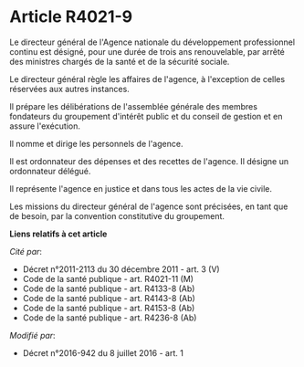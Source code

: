 # Article R4021-9

Le directeur général de l'Agence nationale du développement professionnel continu est désigné, pour une durée de trois ans
renouvelable, par arrêté des ministres chargés de la santé et de la sécurité sociale. 

Le directeur général règle les affaires de l'agence, à l'exception de celles réservées aux autres instances. 

Il prépare les délibérations de l'assemblée générale des membres fondateurs du groupement d'intérêt public et du conseil de
gestion et en assure l'exécution. 

Il nomme et dirige les personnels de l'agence. 

Il est ordonnateur des dépenses et des recettes de l'agence. Il désigne un ordonnateur délégué. 

Il représente l'agence en justice et dans tous les actes de la vie civile. 

Les missions du directeur général de l'agence sont précisées, en tant que de besoin, par la convention constitutive du
groupement.

**Liens relatifs à cet article**

_Cité par_:

  - Décret n°2011-2113 du 30 décembre 2011 - art. 3 (V)
  - Code de la santé publique - art. R4021-11 (M)
  - Code de la santé publique - art. R4133-8 (Ab)
  - Code de la santé publique - art. R4143-8 (Ab)
  - Code de la santé publique - art. R4153-8 (Ab)
  - Code de la santé publique - art. R4236-8 (Ab)

_Modifié par_:

  - Décret n°2016-942 du 8 juillet 2016 - art. 1
